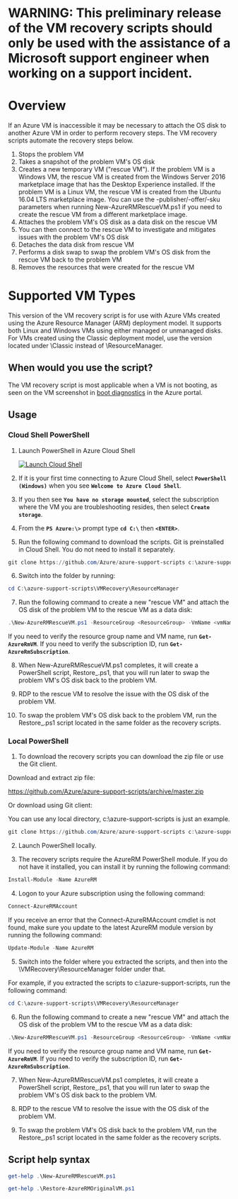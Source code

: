 # WARNING: This preliminary release of the VM recovery scripts should only be used with the assistance of a Microsoft support engineer when working on a support incident.

# Overview
If an Azure VM is inaccessible it may be necessary to attach the OS disk to another Azure VM in order to perform recovery steps. The VM recovery scripts automate the recovery steps below.

1. Stops the problem VM
2. Takes a snapshot of the problem VM's OS disk
3. Creates a new temporary VM ("rescue VM"). If the problem VM is a Windows VM, the rescue VM is created from the Windows Server 2016 marketplace image that has the Desktop Experience installed. If the problem VM is a Linux VM, the rescue VM is created from the Ubuntu 16.04 LTS marketplace image. You can use the -publisher/-offer/-sku parameters when running New-AzureRMRescueVM.ps1 if you need to create the rescue VM from a different marketplace image. 
4. Attaches the problem VM's OS disk as a data disk on the rescue VM
5. You can then connect to the rescue VM to investigate and mitigates issues with the problem VM's OS disk
6. Detaches the data disk from rescue VM
7. Performs a disk swap to swap the problem VM's OS disk from the rescue VM back to the problem VM
8. Removes the resources that were created for the rescue VM

# Supported VM Types

This version of the VM recovery script is for use with Azure VMs created using the Azure Resource Manager (ARM) deployment model. It supports both Linux and Windows VMs using either managed or unmanaged disks. For VMs created using the Classic deployment model, use the version located under \Classic instead of \ResourceManager.

## When would you use the script?

The VM recovery script is most applicable when a VM is not booting, as seen on the VM screenshot in [boot diagnostics](https://azure.microsoft.com/en-us/blog/boot-diagnostics-for-virtual-machines-v2/) in the Azure portal.

## Usage
### Cloud Shell PowerShell
1. Launch PowerShell in Azure Cloud Shell 

   <a href="https://shell.azure.com/powershell" target="_blank"><img border="0" alt="Launch Cloud Shell" src="https://shell.azure.com/images/launchcloudshell@2x.png"></a>

2. If it is your first time connecting to Azure Cloud Shell, select **`PowerShell (Windows)`** when you see **`Welcome to Azure Cloud Shell`**. 

3. If you then see **`You have no storage mounted`**, select the subscription where the VM you are troubleshooting resides, then select **`Create storage`**.

4. From the **`PS Azure:\>`** prompt type **`cd C:\`** then **`<ENTER>`**.

5. Run the following command to download the scripts. Git is preinstalled in Cloud Shell. You do not need to install it separately.
```PowerShell
git clone https://github.com/Azure/azure-support-scripts c:\azure-support-scripts
```
6. Switch into the folder by running:
```PowerShell
cd C:\azure-support-scripts\VMRecovery\ResourceManager
```
7. Run the following command to create a new "rescue VM" and attach the OS disk of the problem VM to the rescue VM as a data disk:
```PowerShell
.\New-AzureRMRescueVM.ps1 -ResourceGroup <ResourceGroup> -VmName <vmName> -SubID <subscriptionId>
```
If you need to verify the resource group name and VM name, run **`Get-AzureRmVM`**. If you need to verify the subscription ID, run **`Get-AzureRmSubscription`**.

8. When New-AzureRMRescueVM.ps1 completes, it will create a PowerShell script, Restore_<problemVmName>.ps1, that you will run later to swap the problem VM's OS disk back to the problem VM.

9. RDP to the rescue VM to resolve the issue with the OS disk of the problem VM.

10. To swap the problem VM's OS disk back to the problem VM, run the Restore_<problemVmName>.ps1 script located in the same folder as the recovery scripts.

### Local PowerShell
1. To download the recovery scripts you can download the zip file or use the Git client. 

Download and extract zip file:

https://github.com/Azure/azure-support-scripts/archive/master.zip

Or download using Git client:

You can use any local directory, c:\azure-support-scripts is just an example.

```PowerShell
git clone https://github.com/Azure/azure-support-scripts c:\azure-support-scripts 
```
2. Launch PowerShell locally.

3. The recovery scripts require the AzureRM PowerShell module. If you do not have it installed, you can install it by running the following command:

```PowerShell
Install-Module -Name AzureRM
```
4. Logon to your Azure subscription using the following command:
```PowerShell
Connect-AzureRMAccount
```
If you receive an error that the Connect-AzureRMAccount cmdlet is not found, make sure you update to the latest AzureRM module version by running the following command:
```PowerShell
Update-Module -Name AzureRM
```
5. Switch into the folder where you extracted the scripts, and then into the \VMRecovery\ResourceManager folder under that.

For example, if you extracted the scripts to c:\azure-support-scripts, run the following command:
```PowerShell
cd C:\azure-support-scripts\VMRecovery\ResourceManager
```
6. Run the following command to create a new "rescue VM" and attach the OS disk of the problem VM to the rescue VM as a data disk:
```PowerShell
.\New-AzureRMRescueVM.ps1 -ResourceGroup <ResourceGroup> -VmName <vmName> -SubID <subscriptionId>
```
If you need to verify the resource group name and VM name, run **`Get-AzureRmVM`**. If you need to verify the subscription ID, run **`Get-AzureRmSubscription`**.

7. When New-AzureRMRescueVM.ps1 completes, it will create a PowerShell script, Restore_<problemVmName>.ps1, that you will run later to swap the problem VM's OS disk back to the problem VM.

8. RDP to the rescue VM to resolve the issue with the OS disk of the problem VM.

9. To swap the problem VM's OS disk back to the problem VM, run the Restore_<problemVmName>.ps1 script located in the same folder as the recovery scripts.

## Script help syntax

```PowerShell
get-help .\New-AzureRMRescueVM.ps1

get-help .\Restore-AzureRMOriginalVM.ps1
```
